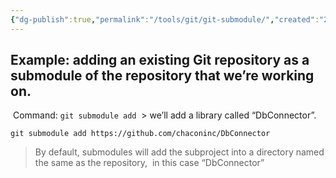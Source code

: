 ```yaml
---
{"dg-publish":true,"permalink":"/tools/git/git-submodule/","created":"2024-01-15T10:55:03.154+08:00","updated":"2024-01-15T17:01:15.991+08:00"}
---
```



 ## Example: adding an existing Git repository as a submodule of the repository that we’re working on.
 Command: `git submodule add`
 > we’ll add a library called “DbConnector”.
```console
git submodule add https://github.com/chaconinc/DbConnector
```
> By default, submodules will add the subproject into a directory named the same as the repository,  in this case “DbConnector”